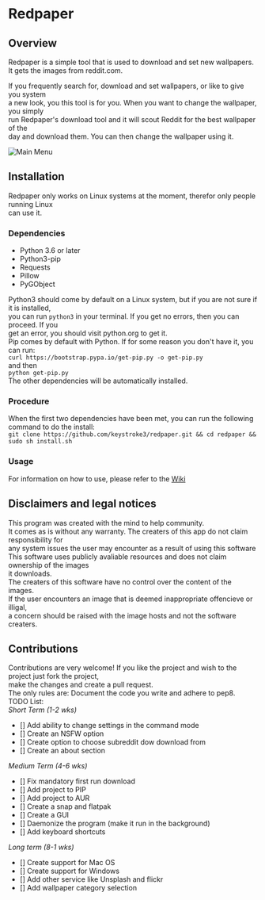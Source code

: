 # Redpaper
## Overview
Redpaper is a simple tool that is used to download and set new wallpapers.  
It gets the images from reddit.com.  

If you frequently search for, download and set wallpapers, or like to give you system  
a new look, you this tool is for you.  When you want to change the wallpaper, you simply  
run Redpaper's download tool and it will scout Reddit for the best wallpaper of the  
day and download them. You can then change the wallpaper using it.

![Main Menu](https://raw.githubusercontent.com/keystroke3/redpaper/master/screenshots/main-menu.png)

## Installation
Redpaper only works on Linux systems at the moment, therefor only people running Linux  
can use it.  
### Dependencies
* Python 3.6 or later  
* Python3-pip  
* Requests  
* Pillow  
* PyGObject

Python3 should come by default on a Linux system, but if you are not sure if it is installed,  
you can run  `python3` in your terminal. If you get no errors, then you can proceed. If you  
get an error, you should  visit python.org to get it.  
Pip comes by default with Python. If for some reason you don't have it, you can run:  
`curl https://bootstrap.pypa.io/get-pip.py -o get-pip.py`  
and then  
`python get-pip.py`  
The other dependencies will be automatically installed.  
### Procedure
When the first two dependencies have been met, you can run the following command to do the install:  
`git clone https://github.com/keystroke3/redpaper.git && cd redpaper && sudo sh install.sh`  
### Usage
For          information on how to use, please refer to the [Wiki](https://github.com/keystroke3/redpaper/wiki)  

## Disclaimers and legal notices
This program was created with the mind to help community.  
It comes as is without any warranty. The creaters of this app do not claim responsibility for  
any system issues the user may encounter as a result of using this software  
This software uses publicly avaliable resources and does not claim ownership of the images  
it downloads.  
The creaters of this software have no control over the content of the images.  
If the user encounters an  image that is deemed inappropriate offencieve or illigal,  
a concern should be raised with the image hosts and not the software creaters.  
## Contributions 
Contributions are very welcome! If you like the project and wish to the project just fork the project,  
make the changes and create a pull request.  
The only rules are: Document the code you write and adhere to pep8.  
TODO List:  
_Short Term (1-2 wks)_  
- [] Add ability to change settings in the command mode
- [] Create an NSFW option
- [] Create option to choose subreddit dow download from
- [] Create an about section  

_Medium Term (4-6 wks)_
- [] Fix mandatory first run download
- [] Add project to PIP
- [] Add project to AUR
- [] Create a snap and flatpak
- [] Create a GUI
- [] Daemonize the program (make it run in the background)
- [] Add keyboard shortcuts 
 
_Long term (8-1 wks)_   
- [] Create support for Mac OS  
- [] Create support for Windows  
- [] Add other service like Unsplash and flickr  
- [] Add wallpaper category selection  
